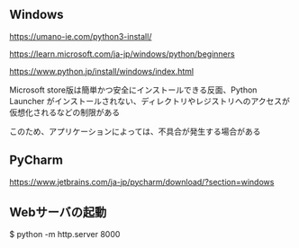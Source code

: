 ## Windows
https://umano-ie.com/python3-install/

https://learn.microsoft.com/ja-jp/windows/python/beginners

https://www.python.jp/install/windows/index.html

Microsoft store版は簡単かつ安全にインストールできる反面、Python Launcher がインストールされない、ディレクトリやレジストリへのアクセスが仮想化されるなどの制限がある

このため、アプリケーションによっては、不具合が発生する場合がある

## PyCharm
https://www.jetbrains.com/ja-jp/pycharm/download/?section=windows

## Webサーバの起動
$ python -m http.server 8000

